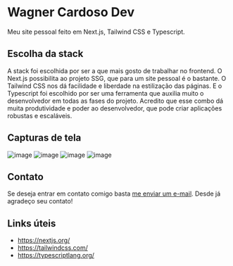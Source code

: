 # Wagner Cardoso Dev

Meu site pessoal feito em Next.js, Tailwind CSS e Typescript.

## Escolha da stack
A stack foi escolhida por ser a que mais gosto de trabalhar no frontend. O Next.js possibilita ao projeto SSG, que para um site pessoal é o bastante. O Tailwind CSS nos dá facilidade e liberdade na estilização das páginas. E o Typescript foi escolhido por ser uma ferramenta que auxilia muito o desenvolvedor em todas as fases do projeto. Acredito que esse combo dá muita produtividade e poder ao desenvolvedor, que pode criar aplicações robustas e escaláveis.

## Capturas de tela
![image](https://github.com/wcardosos/wagner-cardoso-dev/assets/43157592/8db57c53-f7f8-4c21-8a1b-2c8a0ac22334)
![image](https://github.com/wcardosos/wagner-cardoso-dev/assets/43157592/2cc7e897-70bf-4193-94e5-36fdf28c586f)
![image](https://github.com/wcardosos/wagner-cardoso-dev/assets/43157592/b05730b5-507d-4fbc-ae6c-57c439eaf8dd)
![image](https://github.com/wcardosos/wagner-cardoso-dev/assets/43157592/51088953-d396-4354-b78d-f4c2eba92b20)

## Contato
Se deseja entrar em contato comigo basta [me enviar um e-mail](mailto:wagnerdev01@gmail.com). Desde já agradeço seu contato!

## Links úteis
- https://nextjs.org/
- https://tailwindcss.com/
- https://typescriptlang.org/

